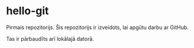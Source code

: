 # hello-git
Pirmais repozitorijs. 
Šis repozitorijs ir izveidots, lai apgūtu darbu ar GitHub.

Tas ir pārbaudīts arī lokālajā datorā.
